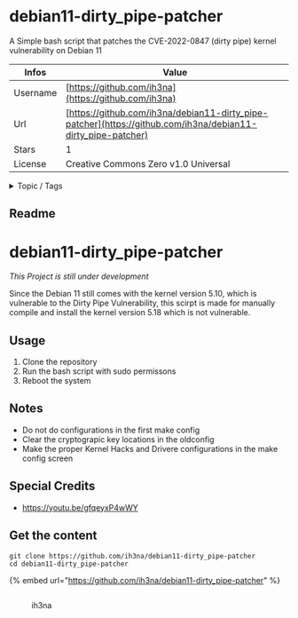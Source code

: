 # debian11-dirty_pipe-patcher

A Simple bash script that patches the CVE-2022-0847 (dirty pipe) kernel vulnerability on Debian 11

| Infos    | Value                                                              |
| -------- | -------------------------------------------------------------------|
| Username | [https://github.com/ih3na](https://github.com/ih3na) |
| Url      | [https://github.com/ih3na/debian11-dirty_pipe-patcher](https://github.com/ih3na/debian11-dirty_pipe-patcher)                                               |
| Stars    | 1                                                          |
| License  | Creative Commons Zero v1.0 Universal                                                        |

<details>

<summary>Topic / Tags</summary>



</details>

## Readme

# debian11-dirty_pipe-patcher

*This Project is still under development*

Since the Debian 11 still comes with the kernel version 5.10, which is vulnerable to the Dirty Pipe Vulnerability,
this scirpt is made for manually compile and install the kernel version 5.18 which is not vulnerable.

## Usage
1. Clone the repository
2. Run the bash script with sudo permissons 
3. Reboot the system

## Notes
- Do not do configurations in the first make config
- Clear the cryptograpic key locations in the oldconfig
- Make the proper Kernel Hacks and Drivere configurations in the make config screen

## Special Credits
- https://youtu.be/gfqeyxP4wWY



## Get the content

```
git clone https://github.com/ih3na/debian11-dirty_pipe-patcher
cd debian11-dirty_pipe-patcher
```

{% embed url="https://github.com/ih3na/debian11-dirty_pipe-patcher" %}

<figure><img src="https://avatars.githubusercontent.com/u/66982318?v=4" alt=""><figcaption><p>ih3na</p></figcaption></figure>

